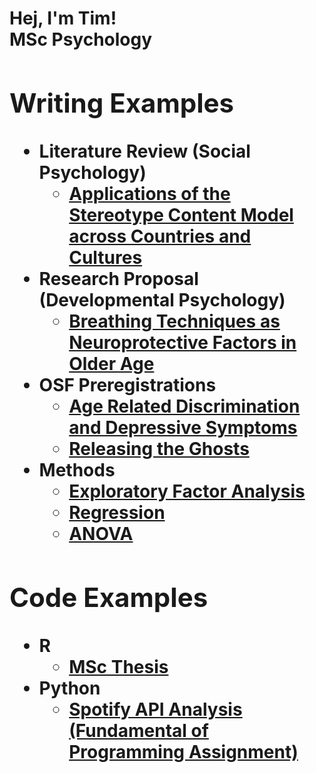 <h1>Hej, I'm Tim! <br/><a(https://www.linkedin.com/in/tim-blauberger-b0b924327/)">MSc Psychology</a>

<h2>Writing Examples</h2>

- <b>Literature Review (Social Psychology)</b>
  - [Applications of the Stereotype Content Model across Countries and Cultures](https://github.com/tblauberger/Writing-Samples/blob/main/Literature_Review_Social_Psychology.pdf)
- <b>Research Proposal (Developmental Psychology)</b>
  - [Breathing Techniques as Neuroprotective Factors in Older Age](https://github.com/tblauberger/Writing-Samples/blob/main/Literature_Review_Social_Psychology.pdf)
- <b>OSF Preregistrations</b>
  - [Age Related Discrimination and Depressive Symptoms](https://github.com/tblauberger/Writing-Samples/blob/main/Preregistrations/Preregistration_age_discrimination.pdf)
  - [Releasing the Ghosts](https://github.com/tblauberger/Writing-Samples/blob/main/Preregistrations/Preregistration_Neuropsychology_assignment.pdf)
- <b>Methods</b>
  - [Exploratory Factor Analysis](https://github.com/tblauberger/Writing-Samples/blob/main/Methods/EFA_exploratory_factor_analysis_%20PS2302.pdf)
  - [Regression](https://github.com/tblauberger/Writing-Samples/blob/main/Methods/Regression_PS2304.pdf)
  - [ANOVA](https://github.com/tblauberger/Writing-Samples/blob/main/Methods/ANOVA_PS2303.pdf)


<h2>Code Examples</h2>

- <b>R</b>
  - [MSc Thesis](https://github.com/tblauberger/Code-examples/tree/MSc-Thesis)
- <b>Python</b>
  - [Spotify API Analysis (Fundamental of Programming Assignment)](https://github.com/tblauberger/Code-examples/tree/Spotify_API)


